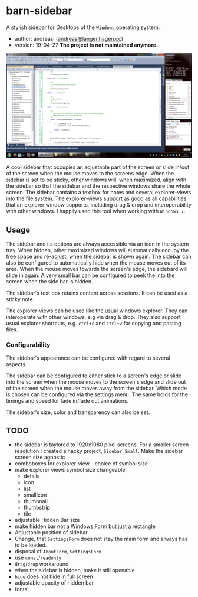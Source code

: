 # barn-sidebar
A stylish sidebar for Desktops of the `Windows` operating system.
- author: andreasl (andreas@langenhagen.cc)
- version: 19-04-27
**The project is not maintained anymore.**

![](res/screen-example.png)

A cool sidebar that occupies an adjustable part of the screen or slide in/out of the screen when the
mouse moves to the screens edge.
When the sidebar is set to be sticky, other windows will, when maximized, align with the sidebar so
that the sidebar and the respective windows share the whole screen.
The sidebar contains a textbox for notes and several explorer-views into the file system.
The explorer-views support as good as all capabilities that an explorer window supports, including
drag & drop and interoperability with other windows.
I happily used this tool when working with `Windows 7`.


## Usage
The sidebar and its options are always accessible via an icon in the system tray.
When hidden, other maximized windows will automatically occupy the free space and re-adjust, when
the sidebar is shown again.
The sidebar can also be configured to automatically hide when the mouse moves out of its area. When
the mouse moves towards the screen's edge, the sidebard will slide in again.
A very small bar can be configured to peek the into the screen when the side bar is hidden.

The sidebar's text box retains content across sessions.
It can be used as a sticky note.

The explorer-views can be used like the usual windows explorer.
They can interoperate with other windows, e.g via drag & drop.
They also support usual explorer shortcuts, e.g. `ctrl+c` and `ctrl+v` for copying and pasting
files.


### Configurability
The sidebar's appearance can be configured with regard to several aspects.

The sidebar can be configured to either stick to a screen's edge or slide into the screen when the
mouse moves to the screen's edge and slide out of the screen when the mouse moves away from the
sidebar. Which mode is chosen can be configured via the settings menu.
The same holds for the timings and speed for fade in/fade out animations.

The sidebar's size, color and transparency can also be set.


## TODO
- the sidebar is taylored to 1920x1080 pixel screens. For a smaller screen resolution I created a
  hacky project, `Sidebar_Small`. Make the sidebar screen size agnostic
- comboboxes for  explorer-view - choice of symbol size
- make explorer views symbol size changeable:
    - details
    - icon
    - list
    - smallicon
    - thumbnail
    - thumbstrip
    - tile
- adjustable Hidden Bar size
- make hidden bar not a Windows Form but just a rectangle
- Adjustable position of sidebar
- Change, that `SettingsForm` does not stay the main form and always has to be loaded.
- disposal of `AboutForm`, `SettingsForm`
- use `const`/`readonly`
- `drag`/`drop` workaround
- when the sidebar is hidden, make it still openable
- `hide` does not hide in full screen
- adjustable opacity of hidden bar
- fonts!
